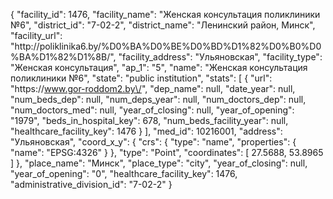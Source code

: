 {
    "facility_id": 1476,
    "facility_name": "Женская консультация поликлиники №6",
    "district_id": "7-02-2",
    "district_name": "Ленинский район, Минск",
    "facility_url": "http:\/\/poliklinika6.by\/%D0%BA%D0%BE%D0%BD%D1%82%D0%B0%D0%BA%D1%82%D1%8B\/",
    "facility_address": "Ульяновская",
    "facility_type": "Женская консультация",
    "ap_1": "5",
    "name": "Женская консультация поликлиники №6",
    "state": "public institution",
    "stats": [
        {
            "url": "https:\/\/www.gor-roddom2.by\/",
            "dep_name": null,
            "date_year": null,
            "num_beds_dep": null,
            "num_deps_year": null,
            "num_doctors_dep": null,
            "num_doctors_med": null,
            "year_of_closing": null,
            "year_of_opening": "1979",
            "beds_in_hospital_key": 678,
            "num_beds_facility_year": null,
            "healthcare_facility_key": 1476
        }
    ],
    "med_id": 10216001,
    "address": "Ульяновская",
    "coord_x_y": {
        "crs": {
            "type": "name",
            "properties": {
                "name": "EPSG:4326"
            }
        },
        "type": "Point",
        "coordinates": [
            27.5688,
            53.8965
        ]
    },
    "place_name": "Минск",
    "place_type": "city",
    "year_of_closing": null,
    "year_of_opening": "0",
    "healthcare_facility_key": 1476,
    "administrative_division_id": "7-02-2"
}